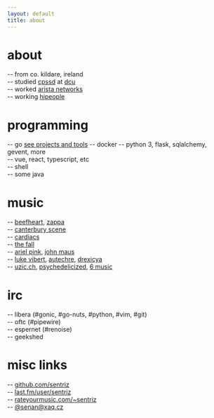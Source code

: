 ```yaml
---
layout: default
title: about
---
```


# about

-- from co. kildare, ireland  
-- studied [cpssd](https://cpssd.net/) at [dcu](https://www.dcu.ie/)  
-- worked [arista networks](https://www.arista.com/)  
-- working [hipeople](https://www.hipeople.io/)

# programming

-- go [see projects and tools](https://go.senan.xyz)
-- docker
-- python 3, flask, sqlalchemy, gevent, more  
-- vue, react, typescript, etc  
-- shell  
-- some java

# music

-- [beefheart](http://open.spotify.com/album/0dfhgsfkg7g58cke33glah), [zappa](http://open.spotify.com/artist/6ra4giogczqzmoauecftgn)  
-- [canterbury scene](https://en.wikipedia.org/wiki/canterbury_scene)  
-- [cardiacs](https://www.youtube.com/watch?v=gNdnOTvGbJQ)  
-- [the fall](https://www.youtube.com/watch?v=YgA6v3DORY4)  
-- [ariel pink](https://www.youtube.com/watch?v=q05ERtorg4c&list=PLF4B81C8B3D576A63), [john maus](https://www.youtube.com/watch?v=4mxQJyjDrOM)  
-- [luke vibert](https://www.youtube.com/watch?v=yR1Mlj_Rd60), [autechre](https://www.youtube.com/watch?v=3ZU9z9Jyhfs), [drexicya](https://www.youtube.com/watch?v=5k6wmU8kTg4)  
-- [uzic.ch](http://stream.uzic.ch:9010/), [psychedelicized](http://199.58.160.146:8006/), [6 music](http://bbcmedia.ic.llnwd.net/stream/bbcmedia_6music_mf_p?s=1469283931&e=1469298331&h=4423c0d9919cfee73a82c1de6178bc84)

# irc

-- libera (#gonic, #go-nuts, #python, #vim, #git)  
-- oftc (#pipewire)  
-- espernet (#renoise)  
-- geekshed

# misc links

-- [github.com/sentriz](https://github.com/sentriz)  
-- [last.fm/user/sentriz](https://last.fm/user/sentriz)  
-- [rateyourmusic.com/~sentriz](https://rateyourmusic.com/~sentriz)  
-- [@senan@xaq.cz](https://social.xaq.cz/@senan)
